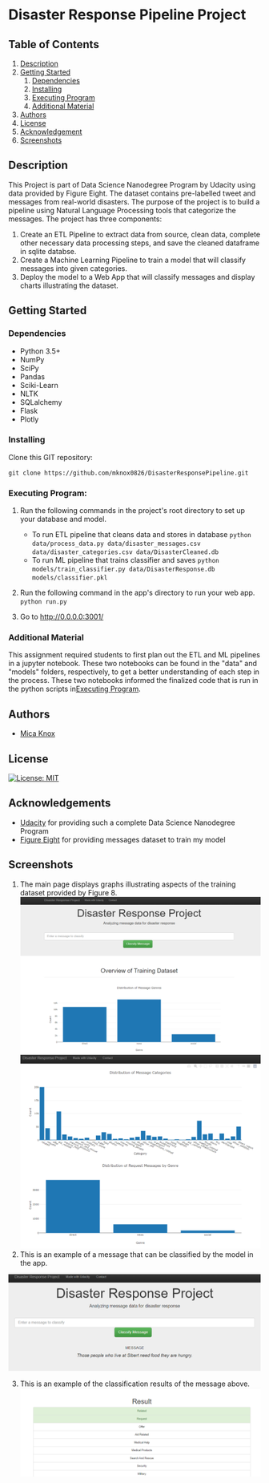 # Disaster Response Pipeline Project

## Table of Contents
1. [Description](#description)
2. [Getting Started](#getting_started)
	1. [Dependencies](#dependencies)
	2. [Installing](#installing)
	3. [Executing Program](#executing)
	4. [Additional Material](#material)
3. [Authors](#authors)
4. [License](#license)
5. [Acknowledgement](#acknowledgement)
6. [Screenshots](#screenshots)

<a name="descripton"></a>
## Description

This Project is part of Data Science Nanodegree Program by Udacity using data provided by Figure Eight.
The dataset contains pre-labelled tweet and messages from real-world disasters. 
The purpose of the project is to build a pipeline using Natural Language Processing tools that categorize the messages. The project has three components:

1. Create an ETL Pipeline to extract data from source, clean data, complete other necessary data processing steps, and save the cleaned dataframe in sqlite databse.
2. Create a Machine Learning Pipeline to train a model that will classify messages into given categories.
3. Deploy the model to a Web App that will classify messages and display charts illustrating the dataset.

<a name="getting_started"></a>
## Getting Started

<a name="dependencies"></a>
### Dependencies
* Python 3.5+ 
* NumPy
* SciPy
* Pandas
* Sciki-Learn
* NLTK
* SQLalchemy
* Flask
* Plotly

<a name="installing"></a>
### Installing
Clone this GIT repository:
```
git clone https://github.com/mknox0826/DisasterResponsePipeline.git
```
<a name="executing"></a>
### Executing Program:
1. Run the following commands in the project's root directory to set up your database and model.

    - To run ETL pipeline that cleans data and stores in database
        `python data/process_data.py data/disaster_messages.csv data/disaster_categories.csv data/DisasterCleaned.db`
    - To run ML pipeline that trains classifier and saves
        `python models/train_classifier.py data/DisasterResponse.db models/classifier.pkl`

2. Run the following command in the app's directory to run your web app.
    `python run.py`

3. Go to http://0.0.0.0:3001/

<a name="material"></a>
### Additional Material

This assignment required students to first plan out the ETL and ML pipelines in a jupyter notebook. These two notebooks can be found in the "data" and "models" folders, respectively, to get a better understanding of each step in the process. These two notebooks informed the finalized code that is run in the python scripts in[Executing Program](#executing).

<a name="authors"></a>
## Authors

* [Mica Knox](https://github.com/mknox0826)

<a name="license"></a>
## License
[![License: MIT](https://img.shields.io/badge/License-MIT-yellow.svg)](https://opensource.org/licenses/MIT)

<a name="acknowledgement"></a>
## Acknowledgements

* [Udacity](https://www.udacity.com/) for providing such a complete Data Science Nanodegree Program
* [Figure Eight](https://www.figure-eight.com/) for providing messages dataset to train my model

<a name="screenshots"></a>
## Screenshots

1. The main page displays graphs illustrating aspects of the training dataset provided by Figure 8. 
![Main Page1](MainPage1.png)
![Main Page2](MainPage2.png)
2. This is an example of a message that can be classified by the model in the app.

![Message](Message.png)

3. This is an example of the classification results of the message above. 
![Result](Result.png)